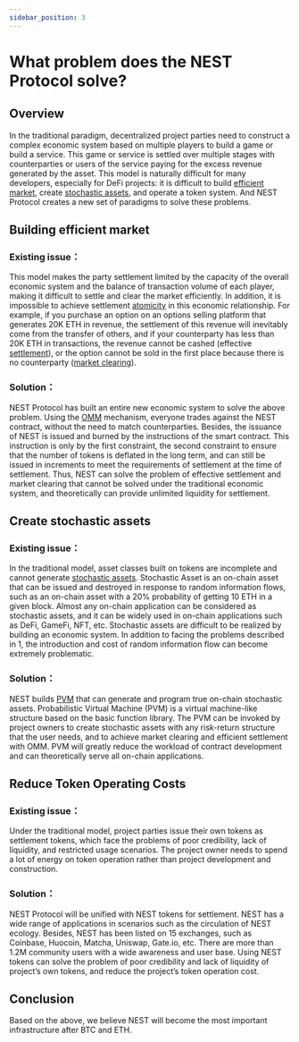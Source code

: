 ```yaml
---
sidebar_position: 3
---
```

# What problem does the NEST Protocol solve?

## Overview
In the traditional paradigm, decentralized project parties need to construct a complex economic system based on multiple players to build a game or build a service. This game or service is settled over multiple stages with counterparties or users of the service paying for the excess revenue generated by the asset.
This model is naturally difficult for many developers, especially for DeFi projects: it is difficult to build [efficient market](https://en.wikipedia.org/wiki/Efficient-market_hypothesis), create [stochastic assets](https://nestprotocol.org/docs/Concept/stochastic-assets), and operate a token system.
And NEST Protocol creates a new set of paradigms to solve these problems.


## Building efficient market
### Existing issue：
This model makes the party settlement limited by the capacity of the overall economic system and the balance of transaction volume of each player, making it difficult to settle and clear the market efficiently. In addition, it is impossible to achieve settlement [atomicity](https://en.wikipedia.org/wiki/Atomicity_(database_systems)) in this economic relationship. For example, if you purchase an option on an options selling platform that generates 20K ETH in revenue, the settlement of this revenue will inevitably come from the transfer of others, and if your counterparty has less than 20K ETH in transactions, the revenue cannot be cashed (effective [settlement](https://en.wikipedia.org/wiki/Settlement_(finance))), or the option cannot be sold in the first place because there is no counterparty ([market clearing](https://en.wikipedia.org/wiki/Market_clearing)). 
### Solution：
NEST Protocol has built an entire new economic system to solve the above problem. Using the [OMM](https://nestprotocol.org/docs/Concept/OMM) mechanism, everyone trades against the NEST contract, without the need to match counterparties. Besides, the issuance of NEST is issued and burned by the instructions of the smart contract. This instruction is only by the first constraint, the second constraint to ensure that the number of tokens is deflated in the long term, and can still be issued in increments to meet the requirements of settlement at the time of settlement. Thus, NEST can solve the problem of effective settlement and market clearing that cannot be solved under the traditional economic system, and theoretically can provide unlimited liquidity for settlement.


## Create stochastic assets
### Existing issue：
In the traditional model, asset classes built on tokens are incomplete and cannot generate [stochastic assets](https://nestprotocol.org/docs/Concept/stochastic-assets). Stochastic Asset is an on-chain asset that can be issued and destroyed in response to random information flows, such as an on-chain asset with a 20% probability of getting 10 ETH in a given block. Almost any on-chain application can be considered as stochastic assets, and it can be widely used in on-chain applications such as DeFi, GameFi, NFT, etc. Stochastic assets are difficult to be realized by building an economic system. In addition to facing the problems described in 1, the introduction and cost of random information flow can become extremely problematic.
### Solution：
NEST builds [PVM](https://nestprotocol.org/docs/Concept/PVM) that can generate and program true on-chain stochastic assets. Probabilistic Virtual Machine (PVM) is a virtual machine-like structure based on the basic function library. The PVM can be invoked by project owners to create stochastic assets with any risk-return structure that the user needs, and to achieve market clearing and efficient settlement with OMM. PVM will greatly reduce the workload of contract development and can theoretically serve all on-chain applications.

## Reduce Token Operating Costs
### Existing issue：
Under the traditional model, project parties issue their own tokens as settlement tokens, which face the problems of poor credibility, lack of liquidity, and restricted usage scenarios. The project owner needs to spend a lot of energy on token operation rather than project development and construction.
### Solution：
NEST Protocol will be unified with NEST tokens for settlement. NEST has a wide range of applications in scenarios such as the circulation of NEST ecology. Besides, NEST has been listed on 15 exchanges, such as Coinbase, Huocoin, Matcha, Uniswap, Gate.io, etc. There are more than 1.2M community users with a wide awareness and user base. Using NEST tokens can solve the problem of poor credibility and lack of liquidity of project’s own tokens, and reduce the project’s token operation cost.

## Conclusion
Based on the above, we believe NEST will become the most important infrastructure after BTC and ETH.
